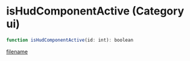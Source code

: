 # isHudComponentActive (Category ui)

```js
function isHudComponentActive(id: int): boolean
```

[filename](isHudComponentActive_m.md ':include')
